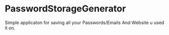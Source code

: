 # PasswordStorageGenerator
Simple applicaton for saving all your Passwords/Emails And Website u used it on.
